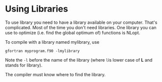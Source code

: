 # Using Libraries

To use library you need to have a library available on your computer. That's complicated. Most of the time you don't need libraries. One library you can use to optimize \(i.e. find the global optimum of\) functions is NLopt.

To compile with a library named mylibrary, use

```
gfortran myprogram.f90 -lmylibrary
```

Note the `-l` before the name of the library \(where `l`is lower case of **L** and stands for library\).

The compiler must know where to find the library.

